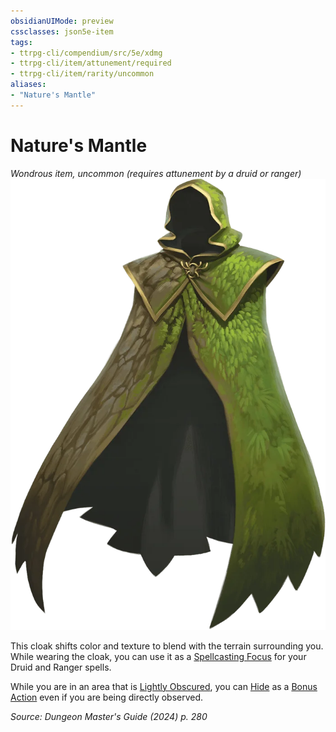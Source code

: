 ```yaml
---
obsidianUIMode: preview
cssclasses: json5e-item
tags:
- ttrpg-cli/compendium/src/5e/xdmg
- ttrpg-cli/item/attunement/required
- ttrpg-cli/item/rarity/uncommon
aliases: 
- "Nature's Mantle"
---
```

# Nature's Mantle
*Wondrous item, uncommon (requires attunement by a druid or ranger)*  
![](3-Compendium/items/img/natures-mantle.webp#right)


This cloak shifts color and texture to blend with the terrain surrounding you. While wearing the cloak, you can use it as a [Spellcasting Focus](3-Compendium/rules/variant-rules/spellcasting-focus-xphb.md) for your Druid and Ranger spells.

While you are in an area that is [Lightly Obscured](3-Compendium/rules/variant-rules/lightly-obscured-xphb.md), you can [Hide](3-Compendium/rules/actions.md#Hide) as a [Bonus Action](3-Compendium/rules/variant-rules/bonus-action-xphb.md) even if you are being directly observed.

*Source: Dungeon Master's Guide (2024) p. 280*